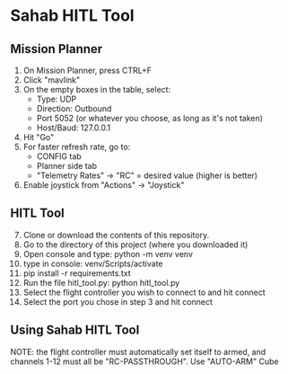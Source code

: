 # Sahab HITL Tool

## Mission Planner
1) On Mission Planner, press CTRL+F
2) Click "mavlink"
3) On the empty boxes in the table, select:
    - Type: UDP
    - Direction: Outbound
    - Port 5052 (or whatever you choose, as long as it's not taken)
    - Host/Baud: 127.0.0.1
4) Hit "Go"
5) For faster refresh rate, go to:
    - CONFIG tab
    - Planner side tab
    - "Telemetry Rates" -> "RC" = desired value (higher is better)
6) Enable joystick from "Actions" -> "Joystick"

## HITL Tool
7) Clone or download the contents of this repository.
8) Go to the directory of this project (where you downloaded it)
9) Open console and type: python -m venv venv
10) type in console: venv/Scripts/activate
11) pip install -r requirements.txt
12) Run the file hitl_tool.py: python hitl_tool.py
13) Select the flight controller you wish to connect to and hit connect
14) Select the port you chose in step 3 and hit connect


## Using Sahab HITL Tool


NOTE: the flight controller must automatically set itself
to armed, and channels 1-12 must all be "RC-PASSTHROUGH".
Use "AUTO-ARM" Cube
